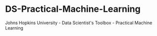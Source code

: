 # DS-Practical-Machine-Learning
Johns Hopkins University - Data Scientist's Toolbox - Practical Machine Learning
